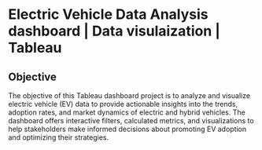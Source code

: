 # Electric Vehicle Data Analysis dashboard | Data visulaization | Tableau
## Objective 
The objective of this Tableau dashboard project is to analyze and visualize electric vehicle (EV) data to provide actionable insights into the trends, adoption rates, and market dynamics of electric and hybrid vehicles. The dashboard offers interactive filters, calculated metrics, and visualizations to help stakeholders make informed decisions about promoting EV adoption and optimizing their strategies.

